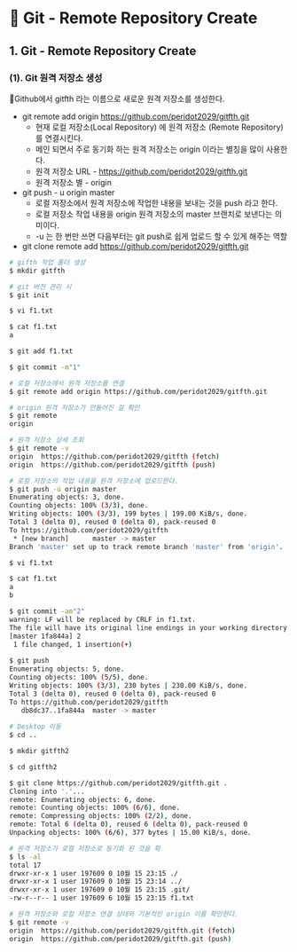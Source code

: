 # 📄 Git - Remote Repository Create

## 1. Git - Remote Repository Create

### \(1\). Git 원격 저장소 생성

🔎Github에서 gitfth  라는 이름으로 새로운 원격 저장소를 생성한다.

* git remote add origin https://github.com/peridot2029/gitfth.git
  * 현재 로컬 저장소\(Local Repository\) 에 원격 저장소 \(Remote Repository\)를 연결시킨다.
  * 메인 되면서 주로 동기화 하는 원격 저장소는 origin 이라는 별칭을 많이 사용한다.
  * 원격 저장소 URL - https://github.com/peridot2029/gitfth.git
  * 원격 저장소 별 - origin
* git push - u origin master
  * 로컬 저장소에서 원격 저장소에 작업한 내용을 보내는 것을 push 라고 한다.
  * 로컬 저장소 작업 내용을 origin 원격 저장소의 master 브랜치로 보낸다는 의미이다.
  * -u 는 한 번만 쓰면 다음부터는 git push로 쉽게 업로드 할 수 있게  해주는 역할
* git clone remote add https://github.com/peridot2029/gitfth.git

```bash
# gifth 작업 폴더 생성
$ mkdir gitfth

# git 버전 관리 시
$ git init

$ vi f1.txt

$ cat f1.txt
a

$ git add f1.txt

$ git commit -m"1"

# 로컬 저장소에서 원격 저장소를 연결
$ git remote add origin https://github.com/peridot2029/gitfth.git

# origin 원격 저장소가 만들어진 걸 확인
$ git remote
origin

# 원격 저장소 상세 조회
$ git remote -v
origin  https://github.com/peridot2029/gitfth (fetch)
origin  https://github.com/peridot2029/gitfth (push)

# 로컬 저장소의 작업 내용을 원격 저장소에 업로드한다.
$ git push -u origin master
Enumerating objects: 3, done.
Counting objects: 100% (3/3), done.
Writing objects: 100% (3/3), 199 bytes | 199.00 KiB/s, done.
Total 3 (delta 0), reused 0 (delta 0), pack-reused 0
To https://github.com/peridot2029/gitfth
 * [new branch]      master -> master
Branch 'master' set up to track remote branch 'master' from 'origin'.

$ vi f1.txt

$ cat f1.txt
a
b

$ git commit -am"2"
warning: LF will be replaced by CRLF in f1.txt.
The file will have its original line endings in your working directory
[master 1fa844a] 2
 1 file changed, 1 insertion(+)
 
$ git push
Enumerating objects: 5, done.
Counting objects: 100% (5/5), done.
Writing objects: 100% (3/3), 230 bytes | 230.00 KiB/s, done.
Total 3 (delta 0), reused 0 (delta 0), pack-reused 0
To https://github.com/peridot2029/gitfth
   db8dc37..1fa844a  master -> master
   
# Desktop 이동
$ cd ..

$ mkdir gitfth2

$ cd gitfth2

$ git clone https://github.com/peridot2029/gitfth.git .
Cloning into '.'...
remote: Enumerating objects: 6, done.
remote: Counting objects: 100% (6/6), done.
remote: Compressing objects: 100% (2/2), done.
remote: Total 6 (delta 0), reused 6 (delta 0), pack-reused 0
Unpacking objects: 100% (6/6), 377 bytes | 15.00 KiB/s, done.

# 원격 저장소가 로컬 저장소로 동기화 된 것을 확
$ ls -al
total 17
drwxr-xr-x 1 user 197609 0 10월 15 23:15 ./
drwxr-xr-x 1 user 197609 0 10월 15 23:14 ../
drwxr-xr-x 1 user 197609 0 10월 15 23:15 .git/
-rw-r--r-- 1 user 197609 6 10월 15 23:15 f1.txt

# 원격 저장소와 로컬 저장소 연결 상태와 기본적인 origin 이름 확인한다.
$ git remote -v
origin  https://github.com/peridot2029/gitfth.git (fetch)
origin  https://github.com/peridot2029/gitfth.git (push)
```

